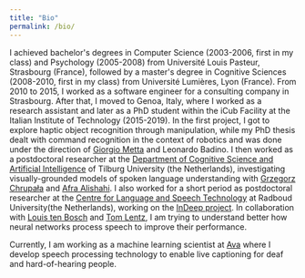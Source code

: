```yaml
---
title: "Bio"
permalink: /bio/
---
```


I achieved bachelor's degrees in Computer Science (2003-2006, first in my class) and Psychology (2005-2008) from Université Louis Pasteur, Strasbourg (France), followed by a master's degree in Cognitive Sciences (2008-2010, first in my class) from Université Lumières, Lyon (France).
From 2010 to 2015, I worked as a software engineer for a consulting company in Strasbourg.
After that, I moved to Genoa, Italy, where I worked as a research assistant and later as a PhD student within the iCub Facility at the Italian Institute of Technology (2015-2019).
In the first project, I got to explore haptic object recognition through manipulation, while my PhD thesis dealt with command recognition in the context of robotics and was done under the direction of [Giorgio Metta](https://www.iit.it/people-details/-/people/giorgio-metta) and Leonardo Badino.
I then worked as a postdoctoral researcher at the [Department of Cognitive Science and Artificial Intelligence](https://www.tilburguniversity.edu/about/schools/tshd/departments/dca) of Tilburg University (the Netherlands), investigating visually-grounded models of spoken language understanding with [Grzegorz Chrupała](https://grzegorz.chrupala.me) and [Afra Alishahi](https://afra.alishahi.name/). I also worked for a short period as postdoctoral researcher at the [Centre for Language and Speech Technology](https://www.ru.nl/clst/) at Radboud University(the Netherlands), working on the [InDeep project](https://interpretingdl.github.io). In collaboration with [Louis ten Bosch](https://www.ru.nl/english/people/bosch-l-ten/) and [Tom Lentz](https://www.tilburguniversity.edu/staff/t-o-lentz), I am trying to understand better how neural networks process speech to improve their performance.

Currently, I am working as a machine learning scientist at [Ava](ava.me) where I develop speech processing technology to enable live captioning for deaf and hard-of-hearing people.

